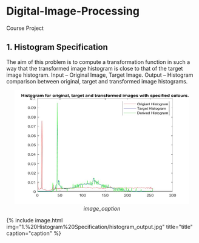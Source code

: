 # Digital-Image-Processing
Course Project

## 1. Histogram Specification

The aim of this problem is to compute a transformation function in such a way that the transformed image histogram is close to that of the target image histogram.
Input – Original Image, Target Image.
Output – Histogram comparison between original, target and transformed image histograms.

<!--![Alt text](1.%20Histogram%20Specification/histogram_output.jpg?raw=true "Title")-->

<p align="center">
  <img width="460" height="300" src="1.%20Histogram%20Specification/histogram_output.jpg">
  <em>image_caption</em>
</p>

<!--{% include image.html url="1.%20Histogram%20Specification/histogram_output.jpg" description="My cat, Robert Downey Jr." %}-->
{% include image.html img="1.%20Histogram%20Specification/histogram_output.jpg" title="title" caption="caption" %}
